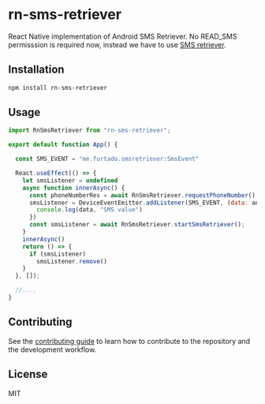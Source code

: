 # rn-sms-retriever

React Native implementation of Android SMS Retriever. No READ_SMS permisssion is required now, instead we have to use [SMS retriever](https://developers.google.com/identity/sms-retriever/overview).

## Installation

```sh
npm install rn-sms-retriever
```

## Usage

```js
import RnSmsRetriever from "rn-sms-retriever";

export default function App() {

  const SMS_EVENT = "me.furtado.smsretriever:SmsEvent"

  React.useEffect(() => {
    let smsListener = undefined
    async function innerAsync() {
      const phoneNumberRes = await RnSmsRetriever.requestPhoneNumber();
      smsListener = DeviceEventEmitter.addListener(SMS_EVENT, (data: any) => {
        console.log(data, "SMS value")
      })
      const smsListener = await RnSmsRetriever.startSmsRetriever();
    }
    innerAsync()
    return () => {
      if (smsListener)
        smsListener.remove()
    }
  }, []);

  //....
}
```

## Contributing

See the [contributing guide](CONTRIBUTING.md) to learn how to contribute to the repository and the development workflow.

## License

MIT
